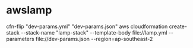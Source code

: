 # awslamp

cfn-flip "dev-params.yml" "dev-params.json"
aws cloudformation create-stack --stack-name "lamp-stack" --template-body file://lamp.yml --parameters file://dev-params.json --region=ap-southeast-2
